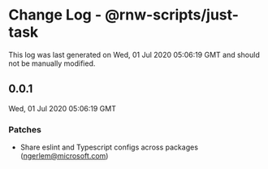 # Change Log - @rnw-scripts/just-task

This log was last generated on Wed, 01 Jul 2020 05:06:19 GMT and should not be manually modified.

<!-- Start content -->

## 0.0.1

Wed, 01 Jul 2020 05:06:19 GMT

### Patches

- Share eslint and Typescript configs across packages (ngerlem@microsoft.com)
